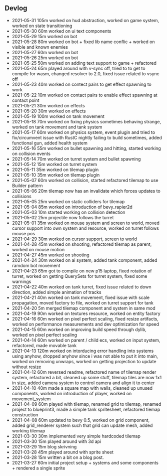 ## Devlog
- 2021-05-31  105m worked on hud abstraction, worked on game system, worked on state transitioning
- 2021-05-30  60m worked on ui text components 
- 2021-05-29  15m worked on bot
- 2021-05-28  80m worked on bot + fixed lib name conflic + worked on visible and known enemies 
- 2021-05-27  60m worked on bot
- 2021-05-26  25m worked on bot
- 2021-05-25  50m worked on adding text support to game + refactored
- 2021-05-24  65m played around with v-sync off, tried to to get to compile for wasm, changed resolver to 2.0, fixed issue related to vsync off
- 2021-05-23  40m worked on contect pairs to get effect spawning to work
- 2021-05-22  10m worked on contact pairs to enable effect spawning at contact point
- 2021-05-21  30m worked on effects
- 2021-05-20  30m worked on effects
- 2021-05-19  100m worked on tank movement
- 2021-05-18  70m worked on fixing physics sometimes behaving strange, worked on tank movement and tank system
- 2021-05-17  60m worked on physics system, event plugin and tried to fix/circumvent issue with RustC nightly failing to build sometimes, added functional gun, added health system
- 2021-05-16  55m worked on bullet spawning and hitting, started working on collision events
- 2021-05-14  70m worked on turret system and bullet spawning
- 2021-05-12  15m worked on turret system
- 2021-05-11  35m worked on tilemap plugin
- 2021-05-10  35m worked on tilemap plugin
- 2021-05-07  60m worked on collision, started refactored tilemap to use Builder pattern
- 2021-05-06  20m tilemap now has an invalidate which forces updates to collisions
- 2021-05-05  25m worked on static colliders for tilemap
- 2021-05-04  85m worked on introduction of bevy_rapier2d
- 2021-05-03  10m started working on collision detection
- 2021-05-02  25m projectile now follows the turret
- 2021-05-01  35m worked on mouse system and screen to world, moved cursor support into own system and resource, worked on turret follows mouse pos
- 2021-04-29  30m worked on cursor support, screen to world
- 2021-04-28  45m worked on shooting, refactored tilemap as parent, worked on mouse motion
- 2021-04-27  45m worked on shooting
- 2021-04-24  30m worked on ai system, added tank component, added ramdom bot movement
- 2021-04-23  65m got to compile on new p15 laptop, fixed rotation of turret, worked on getting QuerySets for turret system, fixed some warnings
- 2021-04-22  40m worked on tank turret, fixed issue related to down direction, added simple animation of tracks
- 2021-04-21  40m worked on tank movement, fixed issue with scale propagation, moved factory to file, worked on turret support for tank
- 2021-04-20  5m merged tilemap component and system in same mod
- 2021-04-19  90m worked on textures resource, worked on entity factory
- 2021-04-16  60m worked on pixel perfect scaling, fixed resize artifacts, worked on performance measurements and dev optimization for speed
- 2021-04-15  60m worked on improving build speed through dylib, worked on pixel perfect scaling
- 2021-04-14  60m worked on parent / child ecs, worked on input system, refactored, made movable tank
- 2021-04-13  120m worked on intorducing error handling into systems using anyhow, dropped anyhow since i was not able to put it into main, worked on removing unwraps, worked on getting projection to update without resize
- 2021-04-12  60m reversed readme, refactored name of tilemap render system, refactored a bit, cleaned up some stuff, tilemap tiles are now 1x1 in size, added camera system to control camera and align it to center
- 2021-04-10  40m made a square map with walls, cleaned up unused components, worked on introduction of player, worked on movement_system
- 2021-04-09  60m  played with tilemap, renamed grid to tilemap, renamed project to blueprint3, made a simple tank spritesheet, refactored tiemap construction
- 2021-04-08  60m  updated to bevy 0.5, worked on grid component, added grid_renderer system such that grid can update mesh, added working tilemap
- 2021-03-30  30m implemented very simple hardcoded tilemap
- 2021-03-30  15m played around with 3d api
- 2021-03-29  15m blog skrivning
- 2021-03-28  45m played around with sprite sheet
- 2021-03-28  15m written a bit on a blog post.
- 2021-03-27  60m  initial project setup + systems and some components + rendered a single sprite








